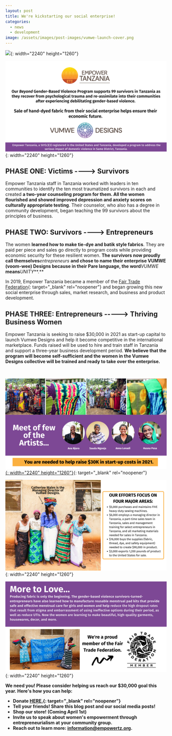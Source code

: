 ```yaml
---
layout: post
title: We're kickstarting our social enterprise!
categories:
  - news
  - development
image: /assets/images/post-images/vumwe-launch-cover.png
---
```


![](/uploads/vumwe-launch1.png){: width="2240" height="1260"}

![](/uploads/vumwe-launch-2.png){: width="2240" height="1260"}

## **PHASE ONE: Victims ----&gt; Survivors**

Empower Tanzania staff in Tanzania worked with leaders in ten communities to identify the ten most traumatized survivors in each and created **a two-year counseling program for them. All the women flourished and showed improved depression and anxiety scores on culturally appropriate testing**. Their counselor, who also has a degree in community development, began teaching the 99 survivors about the principles of business.

## **PHASE TWO: Survivors ----&gt; Entrepreneurs**

The women **learned how to make tie-dye and batik style fabrics**. They are paid per piece and sales go directly to program costs while providing economic security for these resilient women. **The survivors now proudly call themselves***entrepreneurs* **and chose to name their enterprise VUMWE (voom-wee) Designs because in their Pare language, the word***VUMWE* **means***UNITY***.**

In 2019, Empower Tanzania became a member of the [Fair Trade Federation](https://www.fairtradefederation.org/){: target="_blank" rel="noopener"} and began growing this new social enterprise through sales, market research, and business and product development.

## PHASE THREE: Entrepreneurs -----&gt; Thriving Business Women

Empower Tanzania is seeking to raise $30,000 in 2021 as start-up capital to launch Vumwe Designs and help it become competitive in the international marketplace. Funds raised will be used to hire and train staff in Tanzania and support a three-year business development period. **We believe that the program will become self-sufficient and the women in the Vumwe Designs collective will be trained and ready to take over the enterprise.**

&nbsp;

[![](/uploads/vumwe-launch-3.png){: width="2240" height="1260"}](https://bit.ly/37PvvXn){: target="_blank" rel="noopener"}

![](/uploads/vumwe-launch-4.png){: width="2240" height="1260"}

![](/uploads/vumwe-launch-5.png){: width="2240" height="1260"}

**We need you\! Please consider helping us reach our $30,000 goal this year. Here's how you can help:**

* **Donate [HERE.](https://bit.ly/37PvvXn){: target="_blank" rel="noopener"}**
* **Tell your friends\! Share this blog post and our social media posts\!**
* **Shop our store\! (Coming April 1st)**
* **Invite us to speak about women's empowerment through entrepreneurialism at your community group.**
* **Reach out to learn more: information@empowertz.org.**
